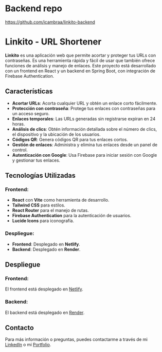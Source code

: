 # Backend repo

https://github.com/icambraa/linkito-backend

# Linkito - URL Shortener

**Linkito** es una aplicación web que permite acortar y proteger tus URLs con contraseñas. Es una herramienta rápida y fácil de usar que también ofrece funciones de análisis y manejo de enlaces. Este proyecto está desarrollado con un frontend en React y un backend en Spring Boot, con integración de Firebase Authentication.

## Características

- **Acortar URLs**: Acorta cualquier URL y obtén un enlace corto fácilmente.
- **Protección con contraseña**: Protege tus enlaces con contraseñas para un acceso seguro.
- **Enlaces temporales**: Las URLs generadas sin registrarse expiran en 24 horas.
- **Análisis de clics**: Obtén información detallada sobre el número de clics, el dispositivo y la ubicación de los usuarios.
- **Códigos QR**: Genera códigos QR para tus enlaces cortos.
- **Gestión de enlaces**: Administra y elimina tus enlaces desde un panel de control.
- **Autenticación con Google**: Usa Firebase para iniciar sesión con Google y gestionar tus enlaces.

## Tecnologías Utilizadas

### Frontend:
- **React** con **Vite** como herramienta de desarrollo.
- **Tailwind CSS** para estilos.
- **React Router** para el manejo de rutas.
- **Firebase Authentication** para la autenticación de usuarios.
- **Lucide Icons** para iconografía.


### Despliegue:
- **Frontend**: Desplegado en **Netlify**.
- **Backend**: Desplegado en **Render**.


## Despliegue

### Frontend:
El frontend está desplegado en [Netlify](https://linkito.netlify.app).

### Backend:
El backend está desplegado en [Render](https://linkito-backend-2.onrender.com).

## Contacto

Para más información o preguntas, puedes contactarme a través de mi [LinkedIn](https://www.linkedin.com/in/ignacio-cambra-027904326/) o mi [Portfolio](https://velvety-otter-5e112e.netlify.app).

